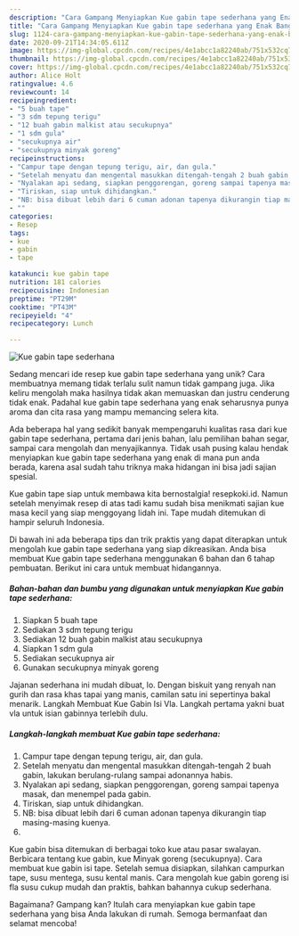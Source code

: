 ```yaml
---
description: "Cara Gampang Menyiapkan Kue gabin tape sederhana yang Enak Banget"
title: "Cara Gampang Menyiapkan Kue gabin tape sederhana yang Enak Banget"
slug: 1124-cara-gampang-menyiapkan-kue-gabin-tape-sederhana-yang-enak-banget
date: 2020-09-21T14:34:05.611Z
image: https://img-global.cpcdn.com/recipes/4e1abcc1a82240ab/751x532cq70/kue-gabin-tape-sederhana-foto-resep-utama.jpg
thumbnail: https://img-global.cpcdn.com/recipes/4e1abcc1a82240ab/751x532cq70/kue-gabin-tape-sederhana-foto-resep-utama.jpg
cover: https://img-global.cpcdn.com/recipes/4e1abcc1a82240ab/751x532cq70/kue-gabin-tape-sederhana-foto-resep-utama.jpg
author: Alice Holt
ratingvalue: 4.6
reviewcount: 14
recipeingredient:
- "5 buah tape"
- "3 sdm tepung terigu"
- "12 buah gabin malkist atau secukupnya"
- "1 sdm gula"
- "secukupnya air"
- "secukupnya minyak goreng"
recipeinstructions:
- "Campur tape dengan tepung terigu, air, dan gula."
- "Setelah menyatu dan mengental masukkan ditengah-tengah 2 buah gabin, lakukan berulang-rulang sampai adonannya habis."
- "Nyalakan api sedang, siapkan penggorengan, goreng sampai tapenya masak, dan menempel pada gabin."
- "Tiriskan, siap untuk dihidangkan."
- "NB: bisa dibuat lebih dari 6 cuman adonan tapenya dikurangin tiap masing-masing kuenya."
- ""
categories:
- Resep
tags:
- kue
- gabin
- tape

katakunci: kue gabin tape 
nutrition: 181 calories
recipecuisine: Indonesian
preptime: "PT29M"
cooktime: "PT43M"
recipeyield: "4"
recipecategory: Lunch

---
```



![Kue gabin tape sederhana](https://img-global.cpcdn.com/recipes/4e1abcc1a82240ab/751x532cq70/kue-gabin-tape-sederhana-foto-resep-utama.jpg)

Sedang mencari ide resep kue gabin tape sederhana yang unik? Cara membuatnya memang tidak terlalu sulit namun tidak gampang juga. Jika keliru mengolah maka hasilnya tidak akan memuaskan dan justru cenderung tidak enak. Padahal kue gabin tape sederhana yang enak seharusnya punya aroma dan cita rasa yang mampu memancing selera kita.

Ada beberapa hal yang sedikit banyak mempengaruhi kualitas rasa dari kue gabin tape sederhana, pertama dari jenis bahan, lalu pemilihan bahan segar, sampai cara mengolah dan menyajikannya. Tidak usah pusing kalau hendak menyiapkan kue gabin tape sederhana yang enak di mana pun anda berada, karena asal sudah tahu triknya maka hidangan ini bisa jadi sajian spesial.

Kue gabin tape siap untuk membawa kita bernostalgia! resepkoki.id. Namun setelah menyimak resep di atas tadi kamu sudah bisa menikmati sajian kue masa kecil yang siap menggoyang lidah ini. Tape mudah ditemukan di hampir seluruh Indonesia.


Di bawah ini ada beberapa tips dan trik praktis yang dapat diterapkan untuk mengolah kue gabin tape sederhana yang siap dikreasikan. Anda bisa membuat Kue gabin tape sederhana menggunakan 6 bahan dan 6 tahap pembuatan. Berikut ini cara untuk membuat hidangannya.

<!--inarticleads1-->

##### Bahan-bahan dan bumbu yang digunakan untuk menyiapkan Kue gabin tape sederhana:

1. Siapkan 5 buah tape
1. Sediakan 3 sdm tepung terigu
1. Sediakan 12 buah gabin malkist atau secukupnya
1. Siapkan 1 sdm gula
1. Sediakan secukupnya air
1. Gunakan secukupnya minyak goreng


Jajanan sederhana ini mudah dibuat, lo. Dengan biskuit yang renyah nan gurih dan rasa khas tapai yang manis, camilan satu ini sepertinya bakal menarik. Langkah Membuat Kue Gabin Isi Vla. Langkah pertama yakni buat vla untuk isian gabinnya terlebih dulu. 

<!--inarticleads2-->

##### Langkah-langkah membuat Kue gabin tape sederhana:

1. Campur tape dengan tepung terigu, air, dan gula.
1. Setelah menyatu dan mengental masukkan ditengah-tengah 2 buah gabin, lakukan berulang-rulang sampai adonannya habis.
1. Nyalakan api sedang, siapkan penggorengan, goreng sampai tapenya masak, dan menempel pada gabin.
1. Tiriskan, siap untuk dihidangkan.
1. NB: bisa dibuat lebih dari 6 cuman adonan tapenya dikurangin tiap masing-masing kuenya.
1. 


Kue gabin bisa ditemukan di berbagai toko kue atau pasar swalayan. Berbicara tentang kue gabin, kue Minyak goreng (secukupnya). Cara membuat kue gabin isi tape. Setelah semua disiapkan, silahkan campurkan tape, susu mentega, susu kental manis. Cara mengolah kue gabin goreng isi fla susu cukup mudah dan praktis, bahkan bahannya cukup sederhana. 

Bagaimana? Gampang kan? Itulah cara menyiapkan kue gabin tape sederhana yang bisa Anda lakukan di rumah. Semoga bermanfaat dan selamat mencoba!
